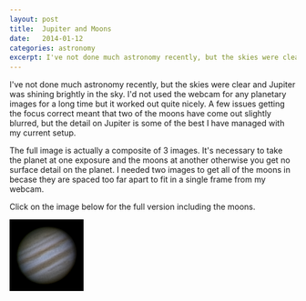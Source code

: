 ```yaml
---
layout: post
title:  Jupiter and Moons
date:   2014-01-12
categories: astronomy
excerpt: I've not done much astronomy recently, but the skies were clear and Jupiter was shining brightly in the sky.
---
```


I've not done much astronomy recently, but the skies were clear and Jupiter was
shining brightly in the sky.  I'd not used the webcam for any planetary images
for a long time but it worked out quite nicely.  A few issues getting the focus
correct meant that two of the moons have come out slightly blurred, but the 
detail on Jupiter is some of the best I have managed with my current setup.

The full image is actually a composite of 3 images.  It's necessary to take the 
planet at one exposure and the moons at another otherwise you get no surface
detail on the planet.  I needed two images to get all of the moons in becase they
are spaced too far apart to fit in a single frame from my webcam.

Click on the image below for the full version including the moons.

[![Jupiter](/astronomy/2014_01_12_JupiterAndMoons_thumb.png)](/astronomy/2014_01_12_JupiterAndMoons.png)

